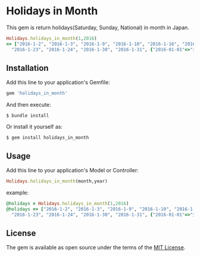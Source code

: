 # Holidays in Month

This gem is return holidays(Saturday, Sunday, National) in month in Japan.

```ruby
Holidays.holidays_in_month(1,2016)
=> ["2016-1-2", "2016-1-3", "2016-1-9", "2016-1-10", "2016-1-16", "2016-1-17",
  "2016-1-23", "2016-1-24", "2016-1-30", "2016-1-31", {"2016-01-01"=>"元日", "2016-01-11"=>"成人の日"}]
```

## Installation

Add this line to your application's Gemfile:

```ruby
gem 'holidays_in_month'
```

And then execute:

    $ bundle install

Or install it yourself as:

    $ gem install holidays_in_month

## Usage

Add this line to your application's Model or Controller:

```ruby
Holidays.holidays_in_month(month,year)
```

example:

```ruby
@holidays = Holidays.holidays_in_month(1,2016)
@holidays => ["2016-1-2", "2016-1-3", "2016-1-9", "2016-1-10", "2016-1-16", "2016-1-17",
  "2016-1-23", "2016-1-24", "2016-1-30", "2016-1-31", {"2016-01-01"=>"元日", "2016-01-11"=>"成人の日"}]
```

## License

The gem is available as open source under the terms of the [MIT License](http://opensource.org/licenses/MIT).
